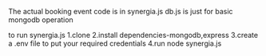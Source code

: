 The actual booking event code is in synergia.js
db.js is just for basic mongodb operation
<p>
to run synergia.js
1.clone 
2.install dependencies-mongodb,express
3.create a .env file to put your required credentials
4.run node synergia.js
</p>
